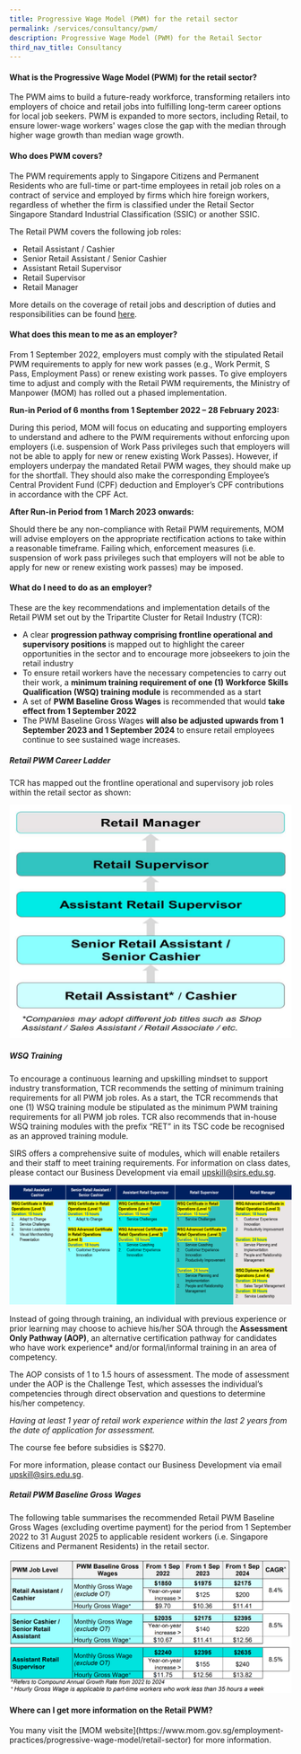 ```yaml
---
title: Progressive Wage Model (PWM) for the retail sector
permalink: /services/consultancy/pwm/
description: Progressive Wage Model (PWM) for the Retail Sector
third_nav_title: Consultancy
---
```

<h4>What is the Progressive Wage Model (PWM) for the retail sector?</h4>
The PWM aims to build a future-ready workforce, transforming retailers into employers of choice and retail jobs into fulfilling long-term career options for local job seekers. PWM is expanded to more sectors, including Retail, to ensure lower-wage workers' wages close the gap with the median through higher wage growth than median wage growth. 

<h4>Who does PWM covers?</h4>
The PWM requirements apply to Singapore Citizens and Permanent Residents who are full-time or part-time employees in retail job roles on a contract of service and employed by firms which hire foreign workers, regardless of whether the firm is classified under the Retail Sector Singapore Standard Industrial Classification (SSIC) or another SSIC.

The Retail PWM covers the following job roles: 
* Retail Assistant / Cashier
* Senior Retail Assistant / Senior Cashier
* Assistant Retail Supervisor
* Retail Supervisor 
* Retail Manager 

More details on the coverage of retail jobs and description of duties and responsibilities can be found [here](https://www.mom.gov.sg/-/media/mom/documents/employment-practices/pwm/retail-pwm-job-roles-description.pdf).

<h4>What does this mean to me as an employer?</h4>
From 1 September 2022, employers must comply with the stipulated Retail PWM requirements to apply for new work passes (e.g., Work Permit, S Pass, Employment Pass) or renew existing work passes. To give employers time to adjust and comply with the Retail PWM requirements, the Ministry of Manpower (MOM) has rolled out a phased implementation.

**Run-in Period of 6 months from 1 September 2022 – 28 February 2023:**

During this period, MOM will focus on educating and supporting employers to understand and adhere to the PWM requirements without enforcing upon employers (i.e. suspension of Work Pass privileges such that employers will not be able to apply for new or renew existing Work Passes). However, if employers underpay the mandated Retail PWM wages, they should make up for the shortfall. They should also make the corresponding Employee’s Central Provident Fund (CPF) deduction and Employer’s CPF contributions in accordance with the CPF Act.

**After Run-in Period from 1 March 2023 onwards:**

Should there be any non-compliance with Retail PWM requirements, MOM will advise employers on the appropriate rectification actions to take within a reasonable timeframe. Failing which, enforcement measures (i.e. suspension of work pass privileges such that employers will not be able to apply for new or renew existing work passes) may be imposed.

<h4>What do I need to do as an employer?</h4>
These are the key recommendations and implementation details of the Retail PWM set out by the Tripartite Cluster for Retail Industry (TCR): 

* A clear **progression pathway comprising frontline operational and supervisory positions** is mapped out to highlight the career opportunities in the sector and to encourage more jobseekers to join the retail industry
* To ensure retail workers have the necessary competencies to carry out their work, a **minimum training requirement of one (1) Workforce Skills Qualification (WSQ) training module** is recommended as a start
* A set of **PWM Baseline Gross Wages** is recommended that would **take effect from 1 September 2022**
* The PWM Baseline Gross Wages **will also be adjusted upwards from 1 September 2023 and 1 September 2024** to ensure retail employees continue to see sustained wage increases.

<h5>Retail PWM Career Ladder</h5>
TCR has mapped out the frontline operational and supervisory job roles within the retail sector as shown:

![Retail PWM - Career Progression](/images/images-2021/Services_Consultancy_PWM_CareerProgression.png)

<h5>WSQ Training</h5>
To encourage a continuous learning and upskilling mindset to support industry transformation, TCR recommends the setting of minimum training requirements for all PWM job roles. As a start, the TCR recommends that one (1) WSQ training module be stipulated as the minimum PWM training requirements for all PWM job roles. TCR also recommends that in-house WSQ training modules with the prefix “RET” in its TSC code be recognised as an approved training module. 

SIRS offers a comprehensive suite of modules, which will enable retailers and their staff to meet training requirements. For information on class dates, please contact our Business Development via email [upskill@sirs.edu.sg](upskill@sirs.edu.sg).

![Retail PWM - SIRS WSQ Modules](/images/images-2021/Services_Consultancy_PWM_WSQModules.png)

Instead of going through training, an individual with previous experience or prior learning may choose to achieve his/her SOA through the **Assessment Only Pathway (AOP)**, an alternative certification pathway for candidates who have work experience* and/or formal/informal training in an area of competency. 

The AOP consists of 1 to 1.5 hours of assessment. The mode of assessment under the AOP is the Challenge Test, which assesses the individual’s competencies through direct observation and questions to determine his/her competency. 

*Having at least 1 year of retail work experience within the last 2 years from the date of application for assessment.*

The course fee before subsidies is S$270. 

For more information, please contact our Business Development via email [upskill@sirs.edu.sg](upskill@sirs.edu.sg).

<h5>Retail PWM Baseline Gross Wages</h5>
The following table summarises the recommended Retail PWM Baseline Gross Wages (excluding overtime payment) for the period from 1 September 2022 to 31 August 2025 to applicable resident workers (i.e. Singapore Citizens and Permanent Residents) in the retail sector. 

![Retail PWM - Baseline Gross Wages](/images/images-2021/Services_Consultancy_PWM_BaselineGrossWages.png)

<h4>Where can I get more information on the Retail PWM?</h4>
You many visit the [MOM website](https://www.mom.gov.sg/employment-practices/progressive-wage-model/retail-sector) for more information.